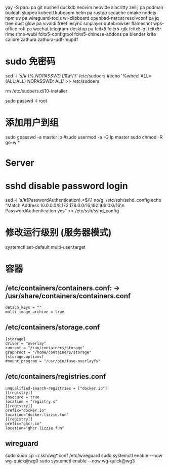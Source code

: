 yay -S paru
pa git nushell duckdb neovim neovide alacritty zellij
pa podman buildah skopeo kubectl kubeadm helm
pa rustup sccache cmake nodejs npm uv
pa wireguard-tools wl-clipboard openbsd-netcat resolvconf
pa jq tree dust glow
pa vivaldi freefilesync smplayer qutebrowser flameshot wps-office rofi
pa wechat telegram-desktop
pa fcitx5 fcitx5-gtk fcitx5-qt fcitx5-rime rime-wubi fcitx5-configtool fcitx5-chinese-addons
pa blender krita calibre zathura zathura-pdf-mupdf

# sudo 免密码
sed -i 's/# \(%.*NOPASSWD.*\)/&\n\1/' /etc/sudoers
#echo '%wheel ALL=(ALL:ALL) NOPASSWD: ALL' >> /etc/sudoers

rm /etc/sudoers.d/10-installer

sudo passwd -l root

# 添加用户到组
sudo gpasswd -a master lp
#sudo usermod -a -G lp master
sudo chmod -R go-w *

# Server
# sshd disable password login
sed -i 's/#\(PasswordAuthentication\).*$/\1 no/g' /etc/ssh/sshd_config
echo "Match Address 10.0.0.0/8,172.178.0.0/16,192.168.0.0/16\n    PasswordAuthentication yes" >> /etc/ssh/sshd_config
# 修改运行级别 (服务器模式)
systemctl set-default multi-user.target


# 容器
## /etc/containers/containers.conf: -> /usr/share/containers/containers.conf
    detach_keys = ""
    multi_image_archive = true
## /etc/containers/storage.conf
    [storage]
    driver = "overlay"
    runroot = "/run/containers/storage"
    graphroot = "/home/containers/storage"
    [storage.options]
    #mount_program = "/usr/bin/fuse-overlayfs"
## /etc/containers/registries.conf
    unqualified-search-registries = ["docker.io"]
    [[registry]]
    insecure = true
    location = "registry.s"
    [[registry]]
    prefix="docker.io"
    location="docker.lizzie.fun"
    [[registry]]
    prefix="ghcr.io"
    location="ghcr.lizzie.fun"


## wireguard
sudo sudo cp ~/.ssh/wg*.conf /etc/wireguard
sudo systemctl enable --now wg-quick@wg0
sudo systemctl enable --now wg-quick@wg3
